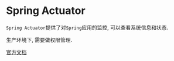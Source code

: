 # Spring Actuator
`Spring Actuator`提供了对`Spring`应用的监控, 可以查看系统信息和状态.

生产环境下, 需要做权限管理.

[官方文档](https://docs.spring.io/spring-boot/docs/current/reference/htmlsingle/#production-ready) 
